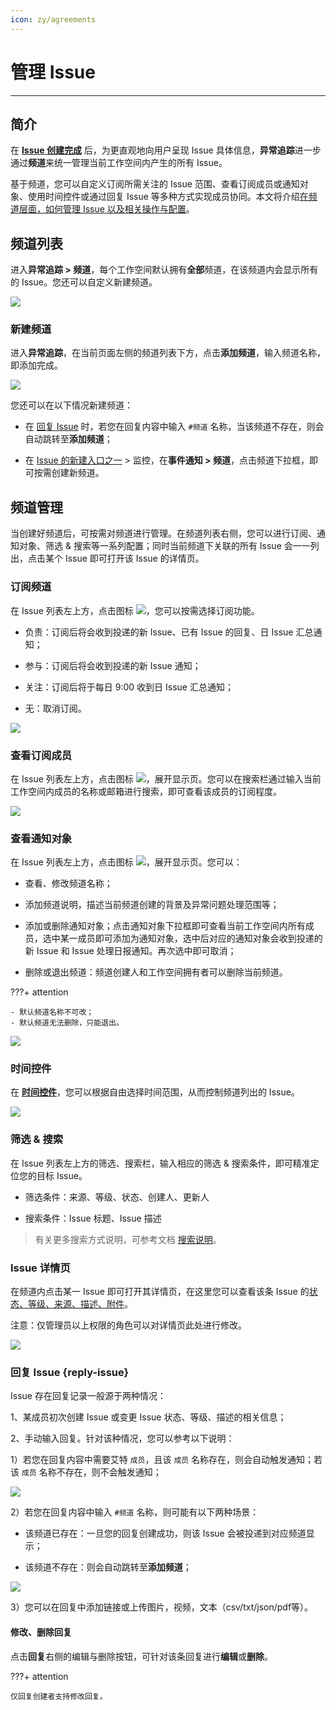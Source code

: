 ```yaml
---
icon: zy/agreements
---
```

# 管理 Issue
---

## 简介

在 **[ Issue 创建完成](./issue.md)** 后，为更直观地向用户呈现 Issue 具体信息，**异常追踪**进一步通过**频道**来统一管理当前工作空间内产生的所有 Issue。

基于频道，您可以自定义订阅所需关注的 Issue 范围、查看订阅成员或通知对象、使用时间控件或通过回复 Issue 等多种方式实现成员协同。本文将介绍<u>在频道层面，如何管理 Issue 以及相关操作与配置</u>。

## 频道列表

进入**异常追踪 > 频道**，每个工作空间默认拥有**全部**频道，在该频道内会显示所有的 Issue。您还可以自定义新建频道。

![](img/channel-all.png)

### 新建频道

进入**异常追踪**，在当前页面左侧的频道列表下方，点击**添加频道**，输入频道名称，即添加完成。

![](img/exception-1.png)

您还可以在以下情况新建频道：

- 在 [回复 Issue](#reply-issue) 时，若您在回复内容中输入 `#频道` 名称，当该频道不存在，则会自动跳转至**添加频道**；

- 在 [Issue 的新建入口之一](./issue.md#others) > 监控，在**事件通知 > 频道**，点击频道下拉框，即可按需创建新频道。

## 频道管理

当创建好频道后，可按需对频道进行管理。在频道列表右侧，您可以进行订阅、通知对象、筛选 & 搜索等一系列配置；同时当前频道下关联的所有 Issue 会一一列出，点击某个 Issue 即可打开该 Issue 的详情页。

### 订阅频道

在 Issue 列表左上方，点击图标 ![](img/channel-icon.png)，您可以按需选择订阅功能。

- 负责：订阅后将会收到投递的新 Issue、已有 Issue 的回复、日 Issue 汇总通知；

- 参与：订阅后将会收到投递的新 Issue 通知；

- 关注：订阅后将于每日 9:00 收到日 Issue 汇总通知；

- 无：取消订阅。

![](img/exception-3.png)

### 查看订阅成员

在 Issue 列表左上方，点击图标 ![](img/channel-member.png)，展开显示页。您可以在搜索栏通过输入当前工作空间内成员的名称或邮箱进行搜索，即可查看该成员的订阅程度。

![](img/exception-4.png)

### 查看通知对象

在 Issue 列表左上方，点击图标 ![](img/channel-inform.png)，展开显示页。您可以：

- 查看、修改频道名称；

- 添加频道说明，描述当前频道创建的背景及异常问题处理范围等；

- 添加或删除通知对象；点击通知对象下拉框即可查看当前工作空间内所有成员，选中某一成员即可添加为通知对象，选中后对应的通知对象会收到投递的新 Issue 和 Issue 处理日报通知。再次选中即可取消；

- 删除或退出频道：频道创建人和工作空间拥有者可以删除当前频道。

???+ attention

    - 默认频道名称不可改；
    - 默认频道无法删除，只能退出。

![](img/exception-5.png)

### 时间控件

在 **[时间控件](../getting-started/function-details/explorer-search.md#time)**，您可以根据自由选择时间范围，从而控制频道列出的 Issue。

![](img/exception-2.png)

### 筛选 & 搜索

在 Issue 列表左上方的筛选、搜索栏，输入相应的筛选 & 搜索条件，即可精准定位您的目标 Issue。

- 筛选条件：来源、等级、状态、创建人、更新人

- 搜索条件：Issue 标题、Issue 描述

> 有关更多搜索方式说明，可参考文档 [搜索说明](../getting-started/function-details/explorer-search.md#search)。

### Issue 详情页

在频道内点击某一 Issue 即可打开其详情页，在这里您可以查看该条 Issue 的[状态、等级、来源、描述、附件](./issue.md#concepts)。

注意：仅管理员以上权限的角色可以对详情页此处进行修改。

![](img/exception-6.png)

### 回复 Issue {reply-issue}

Issue 存在回复记录一般源于两种情况：

1、某成员初次创建 Issue 或变更 Issue 状态、等级、描述的相关信息；

2、手动输入回复。针对该种情况，您可以参考以下说明：

1）若您在回复内容中需要艾特 `成员`，且该 `成员` 名称存在，则会自动触发通知；若该 `成员` 名称不存在，则不会触发通知；

![](img/exception-7.png)

2）若您在回复内容中输入 `#频道` 名称，则可能有以下两种场景：

- 该频道已存在：一旦您的回复创建成功，则该 Issue 会被投递到对应频道显示；

- 该频道不存在：则会自动跳转至**添加频道**；

![](img/channel-reply.png)

3）您可以在回复中添加链接或上传图片，视频，文本（csv/txt/json/pdf等）。

#### 修改、删除回复

点击**回复**右侧的编辑与删除按钮，可针对该条回复进行**编辑**或**删除**。

???+ attention

    仅回复创建者支持修改回复。





